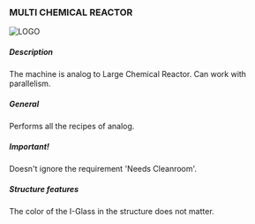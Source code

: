 ### MULTI CHEMICAL REACTOR

![LOGO](https://cdn.discordapp.com/attachments/916393114166525974/916408486676537394/MLCR.png)

##### Description

The machine is analog to Large Chemical Reactor. Can work with parallelism.

##### General

Performs all the recipes of analog.

##### Important!

Doesn't ignore the requirement 'Needs Cleanroom'.

##### Structure features

The color of the I-Glass in the structure does not matter.
